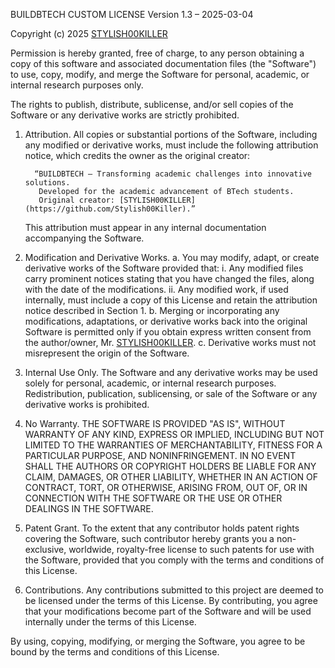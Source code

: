 BUILDBTECH CUSTOM LICENSE
Version 1.3 – 2025-03-04

Copyright (c) 2025 [STYLISH00KILLER](https://github.com/Stylish00Killer)

Permission is hereby granted, free of charge, to any person obtaining a copy of this software and associated documentation files (the "Software") to use, copy, modify, and merge the Software for personal, academic, or internal research purposes only.

The rights to publish, distribute, sublicense, and/or sell copies of the Software or any derivative works are strictly prohibited.

1. Attribution.
    All copies or substantial portions of the Software, including any modified or derivative works, must include the following attribution notice, which credits the owner as the original creator:

         “BUILDBTECH – Transforming academic challenges into innovative solutions.
          Developed for the academic advancement of BTech students.
          Original creator: [STYLISH00KILLER](https://github.com/Stylish00Killer).”

    This attribution must appear in any internal documentation accompanying the Software.

2. Modification and Derivative Works.
    a. You may modify, adapt, or create derivative works of the Software provided that:
        i. Any modified files carry prominent notices stating that you have changed the files, along with the date of the modifications.
      ii. Any modified work, if used internally, must include a copy of this License and retain the attribution notice described in Section 1.
    b. Merging or incorporating any modifications, adaptations, or derivative works back into the original Software is permitted only if you obtain express written consent from the author/owner, Mr. [STYLISH00KILLER](https://github.com/Stylish00Killer).
    c. Derivative works must not misrepresent the origin of the Software.

3. Internal Use Only.
    The Software and any derivative works may be used solely for personal, academic, or internal research purposes.
    Redistribution, publication, sublicensing, or sale of the Software or any derivative works is prohibited.

4. No Warranty.
    THE SOFTWARE IS PROVIDED "AS IS", WITHOUT WARRANTY OF ANY KIND, EXPRESS OR IMPLIED, INCLUDING BUT NOT LIMITED TO THE WARRANTIES OF MERCHANTABILITY, FITNESS FOR A PARTICULAR PURPOSE, AND NONINFRINGEMENT. IN NO EVENT SHALL THE AUTHORS OR COPYRIGHT HOLDERS BE LIABLE FOR ANY CLAIM, DAMAGES, OR OTHER LIABILITY, WHETHER IN AN ACTION OF CONTRACT, TORT, OR OTHERWISE, ARISING FROM, OUT OF, OR IN CONNECTION WITH THE SOFTWARE OR THE USE OR OTHER DEALINGS IN THE SOFTWARE.

5. Patent Grant.
    To the extent that any contributor holds patent rights covering the Software, such contributor hereby grants you a non-exclusive, worldwide, royalty-free license to such patents for use with the Software, provided that you comply with the terms and conditions of this License.

6. Contributions.
    Any contributions submitted to this project are deemed to be licensed under the terms of this License. By contributing, you agree that your modifications become part of the Software and will be used internally under the terms of this License.

By using, copying, modifying, or merging the Software, you agree to be bound by the terms and conditions of this License.
